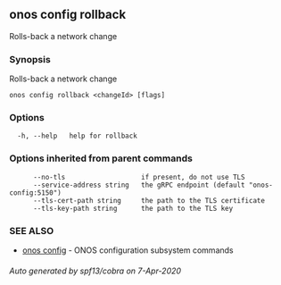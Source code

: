 ## onos config rollback

Rolls-back a network change

### Synopsis

Rolls-back a network change

```
onos config rollback <changeId> [flags]
```

### Options

```
  -h, --help   help for rollback
```

### Options inherited from parent commands

```
      --no-tls                   if present, do not use TLS
      --service-address string   the gRPC endpoint (default "onos-config:5150")
      --tls-cert-path string     the path to the TLS certificate
      --tls-key-path string      the path to the TLS key
```

### SEE ALSO

* [onos config](onos_config.md)	 - ONOS configuration subsystem commands

###### Auto generated by spf13/cobra on 7-Apr-2020
